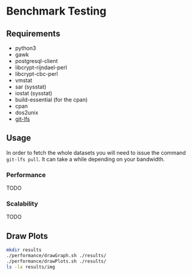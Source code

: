 # Benchmark Testing

## Requirements
* python3
* gawk
* postgresql-client 
* libcrypt-rijndael-perl
* libcrypt-cbc-perl 
* vmstat
* sar (sysstat)
* iostat (sysstat)
* build-essential (for the cpan)
* cpan
* dos2unix
* [git-lfs](https://github.com/git-lfs/git-lfs/wiki/Installation)


## Usage

In order to fetch the whole datasets you will need to issue the command `git-lfs pull`. It can take a while depending on your bandwidth.

### Performance
TODO

### Scalability
TODO

## Draw Plots
```bash
mkdir results
./performance/drawGraph.sh ./results/
./performance/drawPlots.sh ./results/
ls -la results/img
````
